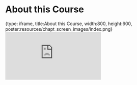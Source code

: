 # About this Course
 
{type: iframe, title:About this Course, width:800, height:600, poster:resources/chapt_screen_images/index.png}
![](https://jhudatascience.org/Reproducibility_in_Cancer_Informatics/no_toc/index.html)
 

 
